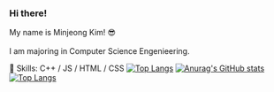 ### Hi there! 
My name is Minjeong Kim! 😎
<br>
<br>
I am majoring in Computer Science Engenieering.

💫 Skills: C++ / JS / HTML / CSS
[![Top Langs](https://github-readme-stats.vercel.app/api/top-langs/?username=minjeongss)](https://github.com/anuraghazra/github-readme-stats)
[![Anurag's GitHub stats](https://github-readme-stats.vercel.app/api?username=minjeongss)](https://github.com/anuraghazra/github-readme-stats)
[![Top Langs](https://github-readme-stats.vercel.app/api/top-langs/?username=minjeongss&layout=compact)](https://github.com/anuraghazra/github-readme-stats)
